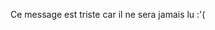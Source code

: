 Ce message est triste car il ne sera jamais lu :'(

<!---
njaros/njaros is a ✨ special ✨ repository because its `README.md` (this file) appears on your GitHub profile.
You can click the Preview link to take a look at your changes.
--->
